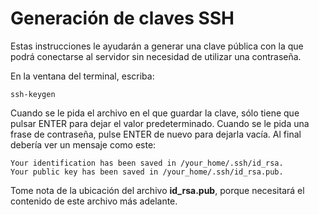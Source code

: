 # Generación de claves SSH

Estas instrucciones le ayudarán a generar una clave pública con la que podrá conectarse al servidor sin necesidad de utilizar una contraseña.

En la ventana del terminal, escriba:

  ```
  ssh-keygen
  ```

Cuando se le pida el archivo en el que guardar la clave, sólo tiene que pulsar ENTER para dejar el valor predeterminado. Cuando se le pida una frase de contraseña, pulse ENTER de nuevo para dejarla vacía. Al final debería ver un mensaje como este:

  ```
  Your identification has been saved in /your_home/.ssh/id_rsa. 
  Your public key has been saved in /your_home/.ssh/id_rsa.pub.
  ```

Tome nota de la ubicación del archivo **id_rsa.pub**, porque necesitará el contenido de este archivo más adelante.
